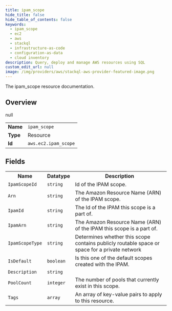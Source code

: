 ```yaml
---
title: ipam_scope
hide_title: false
hide_table_of_contents: false
keywords:
  - ipam_scope
  - ec2
  - aws
  - stackql
  - infrastructure-as-code
  - configuration-as-data
  - cloud inventory
description: Query, deploy and manage AWS resources using SQL
custom_edit_url: null
image: /img/providers/aws/stackql-aws-provider-featured-image.png
---
```

The ipam_scope resource documentation.

## Overview
<table><tbody>
<tr><td><b>Name</b></td><td><code>ipam_scope</code></td></tr>
<tr><td><b>Type</b></td><td>Resource</td></tr>
null
<tr><td><b>Id</b></td><td><code>aws.ec2.ipam_scope</code></td></tr>
</tbody></table>

## Fields
<table><tbody>
<tr><th>Name</th><th>Datatype</th><th>Description</th></tr>
<tr><td><code>IpamScopeId</code></td><td><code>string</code></td><td>Id of the IPAM scope.</td></tr><tr><td><code>Arn</code></td><td><code>string</code></td><td>The Amazon Resource Name (ARN) of the IPAM scope.</td></tr><tr><td><code>IpamId</code></td><td><code>string</code></td><td>The Id of the IPAM this scope is a part of.</td></tr><tr><td><code>IpamArn</code></td><td><code>string</code></td><td>The Amazon Resource Name (ARN) of the IPAM this scope is a part of.</td></tr><tr><td><code>IpamScopeType</code></td><td><code>string</code></td><td>Determines whether this scope contains publicly routable space or space for a private network</td></tr><tr><td><code>IsDefault</code></td><td><code>boolean</code></td><td>Is this one of the default scopes created with the IPAM.</td></tr><tr><td><code>Description</code></td><td><code>string</code></td><td></td></tr><tr><td><code>PoolCount</code></td><td><code>integer</code></td><td>The number of pools that currently exist in this scope.</td></tr><tr><td><code>Tags</code></td><td><code>array</code></td><td>An array of key-value pairs to apply to this resource.</td></tr>
</tbody></table>